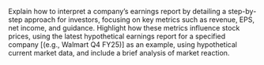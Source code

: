 Explain how to interpret a company’s earnings report by detailing a step-by-step approach for investors, focusing on key metrics such as revenue, EPS, net income, and guidance. Highlight how these metrics influence stock prices, using the latest hypothetical earnings report for a specified company [(e.g., Walmart Q4 FY25)] as an example, using hypothetical current market data, and include a brief analysis of market reaction.